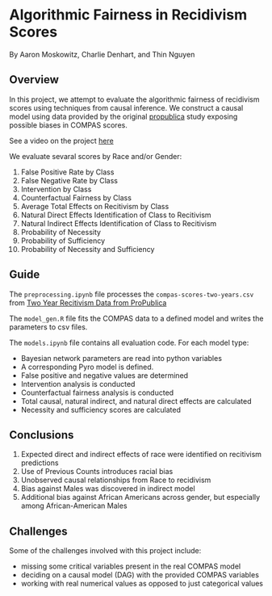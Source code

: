 # Algorithmic Fairness in Recidivism Scores

By Aaron Moskowitz, Charlie Denhart, and Thin Nguyen

## Overview
In this project, we attempt to evaluate the algorithmic fairness of recidivism scores using techniques from causal inference. We construct a causal model using data provided by the original [propublica](https://www.propublica.org/article/machine-bias-risk-assessments-in-criminal-sentencing) study exposing possible biases in COMPAS scores.

See a video on the project [here](https://youtu.be/vzHX7AS1Eck)

We evaluate sevaral scores by Race and/or Gender:
1) False Positive Rate by Class
2) False Negative Rate by Class
3) Intervention by Class
4) Counterfactual Fairness by Class
5) Average Total Effects on Recitivism by Class
6) Natural Direct Effects Identification of Class to Recitivism
7) Natural Indirect Effects Identification of Class to Recitivism
8) Probability of Necessity
9) Probability of Sufficiency
10) Probability of Necessity and Sufficiency

## Guide
The `preprocessing.ipynb` file processes the `compas-scores-two-years.csv` from [Two Year Recitivism Data from ProPublica](https://github.com/propublica/compas-analysis/blob/master/compas-scores-two-years.csv)

The `model_gen.R` file fits the COMPAS data to a defined model and writes the parameters to csv files.

The `models.ipynb` file contains all evaluation code. For each model type:
- Bayesian network parameters are read into python variables
- A corresponding Pyro model is defined.
- False positive and negative values are determined
- Intervention analysis is conducted
- Counterfactual fairness analysis is conducted
- Total causal, natural indirect, and natural direct effects are calculated
- Necessity and sufficiency scores are calculated

## Conclusions
1. Expected direct and indirect effects of race were identified on recitivism predictions
2. Use of Previous Counts introduces racial bias
3. Unobserved causal relationships from Race to recidivism
4. Bias against Males was discovered in indirect model
5. Additional bias against African Americans across gender, but especially among African-American Males

## Challenges
Some of the challenges involved with this project include:
- missing some critical variables present in the real COMPAS model
- deciding on a causal model (DAG) with the provided COMPAS variables
- working with real numerical values as opposed to just categorical values
